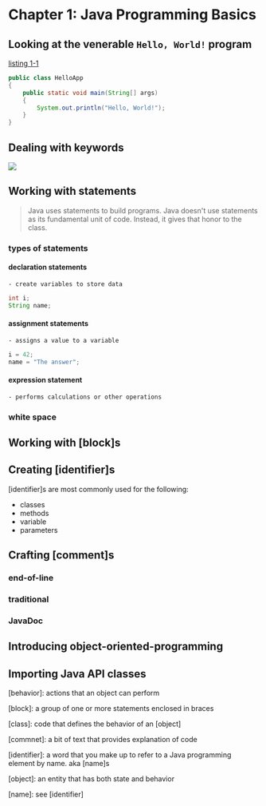 # Chapter 1: Java Programming Basics

## Looking at the venerable `Hello, World!` program

[listing 1-1](../code/Listing%201-1/HelloApp.java)

```java
public class HelloApp
{
    public static void main(String[] args)
    {
        System.out.println("Hello, World!");
    }
}
```

## Dealing with keywords

![](./../../keywords.png)

## Working with statements

>Java uses statements to build programs. Java doesn't use statements as its fundamental unit of code. Instead, it gives that honor to the class.

### types of statements


#### declaration statements
    - create variables to store data

```java
int i;
String name;
```

#### assignment statements
    - assigns a value to a variable

```java
i = 42;
name = "The answer";
```

#### expression statement
    - performs calculations or other operations




### white space

## Working with [block]s



## Creating [identifier]s

[identifier]s are most commonly used for the following:
- classes
- methods
- variable
- parameters

## Crafting [comment]s

### end-of-line
### traditional
### JavaDoc

## Introducing object-oriented-programming

## Importing Java API classes


[behavior]: actions that an object can perform

[block]: a group of one or more statements enclosed in braces

[class]: code that defines the behavior of an [object]

[commnet]: a bit of text that provides explanation of code

[identifier]: a word that you make up to refer to a Java programming element by name. aka [name]s

[object]: an entity that has both state and behavior

[name]: see [identifier]
